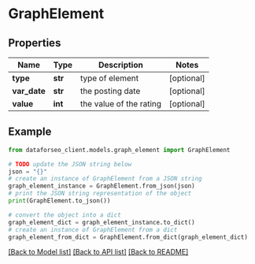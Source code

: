 # GraphElement


## Properties

Name | Type | Description | Notes
------------ | ------------- | ------------- | -------------
**type** | **str** | type of element | [optional] 
**var_date** | **str** | the posting date | [optional] 
**value** | **int** | the value of the rating | [optional] 

## Example

```python
from dataforseo_client.models.graph_element import GraphElement

# TODO update the JSON string below
json = "{}"
# create an instance of GraphElement from a JSON string
graph_element_instance = GraphElement.from_json(json)
# print the JSON string representation of the object
print(GraphElement.to_json())

# convert the object into a dict
graph_element_dict = graph_element_instance.to_dict()
# create an instance of GraphElement from a dict
graph_element_from_dict = GraphElement.from_dict(graph_element_dict)
```
[[Back to Model list]](../README.md#documentation-for-models) [[Back to API list]](../README.md#documentation-for-api-endpoints) [[Back to README]](../README.md)


